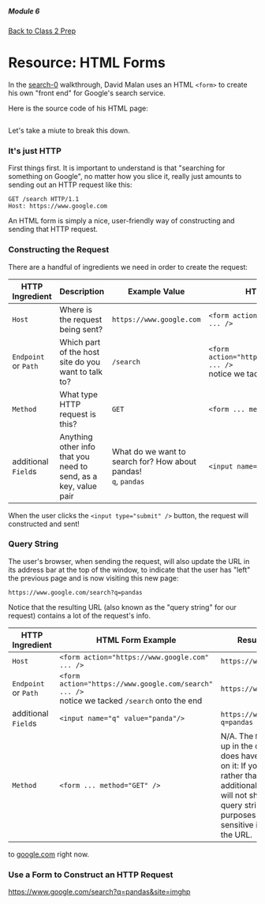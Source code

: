 ##### Module 6

[Back to Class 2 Prep](../class2-prep)

# Resource: HTML Forms

In the [search-0]() walkthrough, David Malan uses an HTML `<form>` to create his own "front end" for Google's search service.

Here is the source code of his HTML page:

```html
```

Let's take a miute to break this down. 

### It's just HTTP 

First things first. It is important to understand is that "searching for something on Google", no matter how you slice it, really just amounts to sending out an HTTP request like this:

```nohighlight
GET /search HTTP/1.1
Host: https://www.google.com
```

An HTML form is simply a nice, user-friendly way of constructing and sending that HTTP request.


### Constructing the Request

There are a handful of ingredients we need in order to create the request:

HTTP Ingredient | Description | Example Value | HTML Form Example | Resulting Query String
|----|----|----|----|----|
`Host` | Where is the request being sent? | `https://www.google.com` | `<form action="https://www.google.com" ... />` | `https://www.google.com`
`Endpoint` or `Path` | Which part of the host site do you want to talk to? | `/search` | `<form action="https://www.google.com/search" ... />` <br> notice we tacked `/search` onto the end | `https://www.google.com/search`
`Method` | What type HTTP request is this? | `GET` | `<form ... method="GET" />` | N/A
additional `Field`s | Anything other info that you need to send, as a key, value pair | What do we want to search for? How about pandas! <br> `q`, `pandas` | `<input name="q" value="panda"/>` | `https://www.google.com/search?q=pandas`

When the user clicks the `<input type="submit" />` button, the request will constructed and sent! 

### Query String

The user's browser, when sending the request, will also update the URL in its address bar at the top of the window, to indicate that the user has "left" the previous page and is now visiting this new page:

`https://www.google.com/search?q=pandas`

Notice that the resulting URL (also known as the "query string" for our request) contains a lot of the request's info.

HTTP Ingredient | HTML Form Example | Resulting Query String
|----|----|----|
`Host` | `<form action="https://www.google.com" ... />` | `https://www.google.com`
`Endpoint` or `Path` | `<form action="https://www.google.com/search" ... />` <br> notice we tacked `/search` onto the end | `https://www.google.com/search`
additional `Field`s | `<input name="q" value="panda"/>` | `https://www.google.com/search?q=pandas`
`Method` | `<form ... method="GET" />` | N/A. The `Method` will does show up in the query string, but it does have an important effect on it: If your `method` is `POST` rather than `GET`, then the additional `Field`s like (`q=panda`) will not show up in the resulting query string. This is for security purposes if you don't want sensitive information visible in the URL.






to <a href="google.com" target="_blank">google.com</a> right now.

### Use a Form to Construct an HTTP Request


https://www.google.com/search?q=pandas&site=imghp
